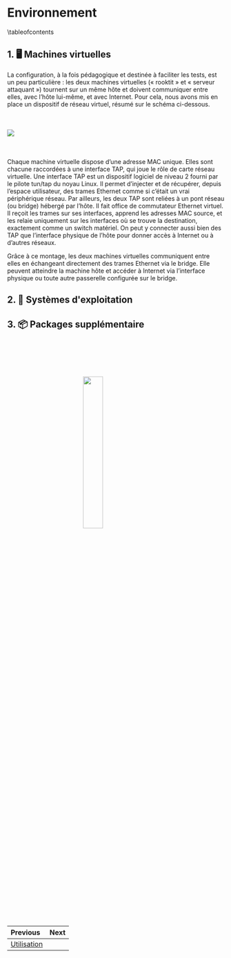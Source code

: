 # Environnement

\tableofcontents

## 1. 🖥️ Machines virtuelles

La configuration, à la fois pédagogique et destinée à faciliter les tests, est un peu particulière : les deux machines virtuelles (« rooktit » et « serveur attaquant ») tournent sur un même hôte et doivent communiquer entre elles, avec l’hôte lui-même, et avec Internet. Pour cela, nous avons mis en place un dispositif de réseau virtuel, résumé sur le schéma ci-dessous.

<img 
  src="diag.svg" 
  style="
    display: block;
    margin: 50px auto;
    overflow: hidden;
  "
/>

Chaque machine virtuelle dispose d’une adresse MAC unique. Elles sont chacune raccordées à une interface TAP, qui joue le rôle de carte réseau virtuelle. Une interface TAP est un dispositif logiciel de niveau 2 fourni par le pilote tun/tap du noyau Linux. Il permet d’injecter et de récupérer, depuis l’espace utilisateur, des trames Ethernet comme si c’était un vrai périphérique réseau. Par ailleurs, les deux TAP sont reliées à un pont réseau (ou bridge) hébergé par l’hôte. Il fait office de commutateur Ethernet virtuel. Il reçoit les trames sur ses interfaces, apprend les adresses MAC source, et les relaie uniquement sur les interfaces où se trouve la destination, exactement comme un switch matériel. On peut y connecter aussi bien des TAP que l’interface physique de l’hôte pour donner accès à Internet ou à d’autres réseaux.

Grâce à ce montage, les deux machines virtuelles communiquent entre elles en échangeant directement des trames Ethernet via le bridge. Elle peuvent atteindre la machine hôte et accéder à Internet via l’interface physique ou toute autre passerelle configurée sur le bridge.

## 2. 🧠 Systèmes d'exploitation

## 3. 📦 Packages supplémentaire

<img 
  src="logo_no_text.png" 
  style="
    display: block;
    margin: 100px auto;
    width: 30%;
    overflow: hidden;
  "
/>

<div class="section_buttons">

| Previous                          | Next                               |
|:----------------------------------|-----------------------------------:|
| [Utilisation](04_usage.md)        |                                    |
</div>